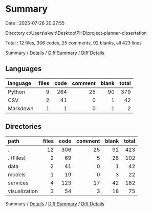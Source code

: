 # Summary

Date : 2025-07-26 20:27:55

Directory c:\\Users\\skwit\\Desktop\\PHD\\project-planner-dissertation

Total : 12 files,  306 codes, 25 comments, 92 blanks, all 423 lines

Summary / [Details](details.md) / [Diff Summary](diff.md) / [Diff Details](diff-details.md)

## Languages
| language | files | code | comment | blank | total |
| :--- | ---: | ---: | ---: | ---: | ---: |
| Python | 9 | 264 | 25 | 90 | 379 |
| CSV | 2 | 41 | 0 | 1 | 42 |
| Markdown | 1 | 1 | 0 | 1 | 2 |

## Directories
| path | files | code | comment | blank | total |
| :--- | ---: | ---: | ---: | ---: | ---: |
| . | 12 | 306 | 25 | 92 | 423 |
| . (Files) | 2 | 69 | 5 | 28 | 102 |
| data | 2 | 41 | 0 | 1 | 42 |
| models | 1 | 19 | 0 | 3 | 22 |
| services | 4 | 123 | 17 | 42 | 182 |
| visualization | 3 | 54 | 3 | 18 | 75 |

Summary / [Details](details.md) / [Diff Summary](diff.md) / [Diff Details](diff-details.md)
